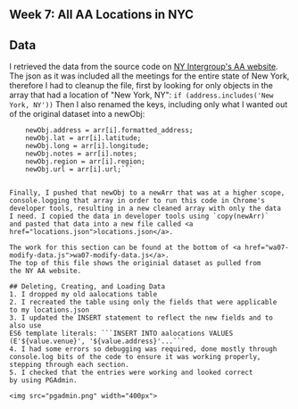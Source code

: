 ## Week 7: All AA Locations in NYC

## Data
I retrieved the data from the source code on 
<a href="https://www.nyintergroup.org/">NY Intergroup's AA website</a>. 
The json as it was included all the meetings for the entire state of New York,
therefore I had to cleanup the file, first by looking for only objects
in the array that had a location of "New York, NY":
```if (address.includes('New York, NY'))```
Then I also renamed the keys, including only what I wanted out of the 
original dataset into a newObj:<br />
```newObj.venue = arr[i].value;
    newObj.address = arr[i].formatted_address;
    newObj.lat = arr[i].latitude;
    newObj.long = arr[i].longitude;
    newObj.notes = arr[i].notes;
    newObj.region = arr[i].region;
    newObj.url = arr[i].url;```

    
Finally, I pushed that newObj to a newArr that was at a higher scope,
console.logging that array in order to run this code in Chrome's
developer tools, resulting in a new cleaned array with only the data 
I need. I copied the data in developer tools using `copy(newArr)` 
and pasted that data into a new file called <a href="locations.json">locations.json</a>.

The work for this section can be found at the bottom of <a href="wa07-modify-data.js">wa07-modify-data.js</a>. 
The top of this file shows the originial dataset as pulled from 
the NY AA website.

## Deleting, Creating, and Loading Data
1. I dropped my old aalocations table
2. I recreated the table using only the fields that were applicable 
to my locations.json
3. I updated the INSERT statement to reflect the new fields and to also use 
ES6 template literals: ```INSERT INTO aalocations VALUES (E'${value.venue}', '${value.address}'...```
4. I had some errors so debugging was required, done mostly through
console.log bits of the code to ensure it was working properly,
stepping through each section.
5. I checked that the entries were working and looked correct 
by using PGAdmin.

<img src="pgadmin.png" width="400px">